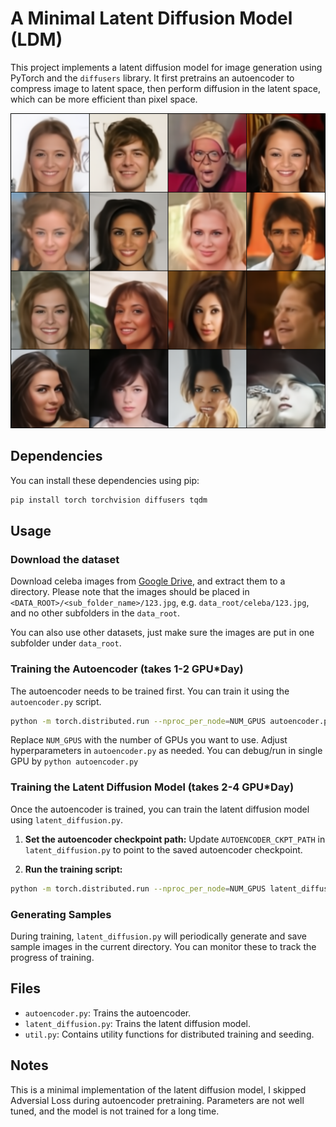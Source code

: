 # A Minimal Latent Diffusion Model (LDM)

This project implements a latent diffusion model for image generation using PyTorch and the `diffusers` library.
It first pretrains an autoencoder to compress image to latent space, then perform diffusion in the latent space, which can be more efficient than pixel space.

![Generated Samples](res.png)

## Dependencies
You can install these dependencies using pip:

```bash
pip install torch torchvision diffusers tqdm
```

## Usage

### Download the dataset
Download celeba images from [Google Drive](https://drive.google.com/uc?id=0B7EVK8r0v71pZjFTYXZWM3FlRnM), and extract them to a directory. Please note that the images should be placed in `<DATA_ROOT>/<sub_folder_name>/123.jpg`, e.g. `data_root/celeba/123.jpg`, and no other subfolders in the `data_root`.

You can also use other datasets, just make sure the images are put in one subfolder under `data_root`.

### Training the Autoencoder (takes 1-2 GPU*Day)

The autoencoder needs to be trained first. You can train it using the `autoencoder.py` script.

```bash
python -m torch.distributed.run --nproc_per_node=NUM_GPUS autoencoder.py
```

Replace `NUM_GPUS` with the number of GPUs you want to use. Adjust hyperparameters in `autoencoder.py` as needed.
You can debug/run in single GPU by `python autoencoder.py`

### Training the Latent Diffusion Model (takes 2-4 GPU*Day)

Once the autoencoder is trained, you can train the latent diffusion model using `latent_diffusion.py`.

1. **Set the autoencoder checkpoint path:** Update `AUTOENCODER_CKPT_PATH` in `latent_diffusion.py` to point to the saved autoencoder checkpoint.

2. **Run the training script:**

```bash
python -m torch.distributed.run --nproc_per_node=NUM_GPUS latent_diffusion.py
```
### Generating Samples

During training, `latent_diffusion.py` will periodically generate and save sample images in the current directory. You can monitor these to track the progress of training.

## Files 

-   `autoencoder.py`: Trains the autoencoder.
-   `latent_diffusion.py`: Trains the latent diffusion model.
-   `util.py`: Contains utility functions for distributed training and seeding.

## Notes
This is a minimal implementation of the latent diffusion model, I skipped Adversial Loss during autoencoder pretraining. Parameters are not well tuned, and the model is not trained for a long time. 
